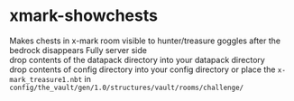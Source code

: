 # xmark-showchests
Makes chests in x-mark room visible to hunter/treasure goggles after the bedrock disappears
Fully server side<br>
drop contents of the datapack directory into your datapack directory<br>
drop contents of config directory into your config directory or place the `x-mark_treasure1.nbt` in `config/the_vault/gen/1.0/structures/vault/rooms/challenge/`
